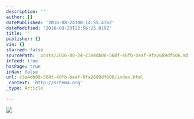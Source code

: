 ```yaml
---
description: ''
author: []
datePublished: '2016-08-24T00:14:55.476Z'
dateModified: '2016-08-23T22:56:25.019Z'
title: ''
publisher: {}
via: {}
starred: false
sourcePath: _posts/2016-08-24-c3a4db08-568f-40fb-beaf-9fa2689df606.md
inFeed: true
hasPage: true
inNav: false
url: c3a4db08-568f-40fb-beaf-9fa2689df606/index.html
_context: 'http://schema.org'
_type: Article

---
```

![](https://the-grid-user-content.s3-us-west-2.amazonaws.com/194ec888-b15c-48c6-8713-891b6f2a9187.png)